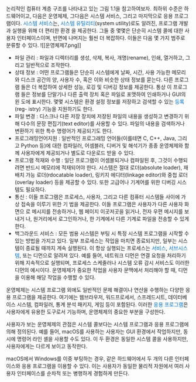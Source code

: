 논리적인 컴퓨터 계층 구조를 나타내고 있는 그림 1.1을 참고하여보자. 최하위 수준은 하드웨어이고, 다음은 운영체제, 그다음은 시스템 서비스, 그리고 마지막으로 응용 프로그램이다. <font color="#0070c0">시스템 서비스</font>는, <font color="#0070c0">시스템 유틸리티</font>(system utility)로도 알려진, 프로그램 개발과 실행을 위해 더 편리한 환경 을 제공한다. 그들 중 몇몇은 단순히 시스템 콜에 대한 사용자 인터페이스이며, 반면에 나머지는 훨씬 더 복잡하다. 이들은 다음 몇 가지 범주로 분류할 수 있다.
![[운영체제7.png]]
- 파일 관리 : 파일과 디렉터리를 생성, 삭제, 복사, 개명(rename), 인쇄, 열거하고, 그리고 일반적으로 조작한다.
- 상태 정보 : 어떤 프로그램들은 단순히 시스템에게 날짜, 시간, 사용 가능한 메모리와 디스크 공간의 양, 사용자 수, 혹은 이와 비슷한 상태 정보를 묻는다. 다른 프로그램 들은 더 복잡하여 상세한 성능, 로깅 및 디버깅 정보를 제공한다. 통상 이 프로그램 들은 정보를 단말기나 다른 출력 장치 혹은 파일로 포맷하여 인쇄하거나 GUI의 윈 도에 표시한다. 몇몇 시스템은 환경 설정 정보를 저장하고 검색할 수 있는 <font color="#0070c0">등록</font>(reg- istry) 기능을 지원하기도 한다.
- 파일 변경 : 디스크나 다른 저장 장치에 저장된 파일의 내용을 생성하고 변경하기 위 해 다수의 문장 편집기(text editor)를 사용할 수 있다. 파일의 내용을 검색하거나 변환하기 위한 특수 명령어가 제공되기도 한다.
- 프로그래밍언어지원 : 일반적인 프로그래밍 언어들(이를테면 C, C++, Java, 그리고 Python 등)에 대한 컴파일러, 어셈블러, 디버거 및 해석기가 종종 운영체제와 함께 사용자에게 제공되거나 별도로 다운로드 받을 수 있다.
- 프로그램 적재와 수행 : 일단 프로그램이 어셈블되거나 컴파일된 후, 그것이 수행되 려면 반드시 메모리에 적재되어야 한다. 시스템은 절대 로더(absolute loader), 재 배치 가능 로더(rdocatable loader), 링키지 에디터(linkage editor)와 중첩 로더 (overlay loader) 등을 제공할 수 있다. 또한 고급어나 기계어를 위한 디버깅 시스템도 필요하다. 
- 통신 : 이들 프로그램은 프로세스, 사용자, 그리고 다른 컴퓨터 시스템들 사이에 가상 접속을 이루기 위한 기 법을 제공한다. 이들 프로그램은 사용자가 다른 사용자 화면으 로 메시지를 전송하거나, 웹 페이지 이곳저곳을 읽거나, 전자 우편 메시지를 보내거 나, 원거리에서 로그인하거나, 한 기계에서 다른 기계로 파일을 전송할 수 있게 한다.
- 백그라운드 서비스 : 모든 범용 시스템은 부팅 시 특정 시스템 프로그램을 시작할 수 있는 방법을 가지고 있다. 일부 프로세스는 작업을 마치면 종료되지만, 일부는 시스템이 종료될 때까지 계속 실행된다. 이 항상 실행되는 프로세스는 <font color="#0070c0">서비스</font>, <font color="#0070c0">서브시스템</font>, 또는 디먼으로 알려져 있다. 예를 들어, 네트워크 디먼은 연결 요청을 처리하기 위해 지속적으로 실행되며, 프로세스 스케줄러나 시스템 오류 감시 서비스도 이러한 디먼의 예시이다. 운영체제가 중요한 작업을 사용자 문맥에서 처리해야 할 때, 디먼을 이용해 해당 작업을 수행할 수 있다.

운영체제는 시스템 프로그램 외에도 일반적인 문제 해결이나 연산을 수행하는 다양한 응용 프로그램을 제공한다. 여기에는 웹브라우저, 워드프로세서, 스프레드시트, 데이터베이스 시스템, 컴파일러, 통계 분석 패키지, 게임 등이 포함된다. 이러한 <font color="#0070c0">응용 프로그램</font>은 사용자에게 유용한 도구로서 기능하며, 운영체제의 중요한 부분을 구성한다.

사용자가 보는 운영체제의 관점은 시스템 콜보다는 시스템 프로그램과 응용 프로그램에 의해 정의된다. 예를 들어, macOS를 사용하는 사용자는 GUI 환경에서 작업하지만, 동시에 명령어 라인 셸을 사용할 수도 있다. 이 두 환경은 동일한 시스템 콜을 사용하지만, 사용자에게는 다르게 보이고 동작한다.

macOS에서 Windows를 이중 부팅하는 경우, 같은 하드웨어에서 두 개의 다른 인터페이스와 응용 프로그램을 이용할 수 있다. 이는 사용자가 동일한 물리적 자원에서 여러 사용자 인터페이스를 순차적 또는 병행하게 경험하게 만든다.
